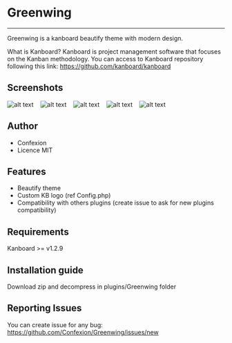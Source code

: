 # Greenwing

<hr>

Greenwing is a kanboard beautify theme with modern design.

What is Kanboard? Kanboard is project management software that focuses on the Kanban methodology.
You can access to Kanboard repository following this link:
https://github.com/kanboard/kanboard

## Screenshots

![alt text](https://ctwwwmedias.blob.core.windows.net/default/github/greenwing/DashboardView.png)
&nbsp;&nbsp;
![alt text](https://ctwwwmedias.blob.core.windows.net/default/github/greenwing/ListingTasks.png)
&nbsp;&nbsp;
![alt text](https://ctwwwmedias.blob.core.windows.net/default/github/greenwing/BoardView.png)
&nbsp;&nbsp;
![alt text](https://ctwwwmedias.blob.core.windows.net/default/github/greenwing/AddTask.png)
&nbsp;&nbsp;
![alt text](https://ctwwwmedias.blob.core.windows.net/default/github/greenwing/EditProfile.png)


## Author

* Confexion
* Licence MIT

## Features

* Beautify theme
* Custom KB logo (ref Config.php)
* Compatibility with others plugins (create issue to ask for new plugins compatibility)

## Requirements

Kanboard >= v1.2.9

## Installation guide

Download zip and decompress in plugins/Greenwing folder

## Reporting Issues

You can create issue for any bug: https://github.com/Confexion/Greenwing/issues/new

